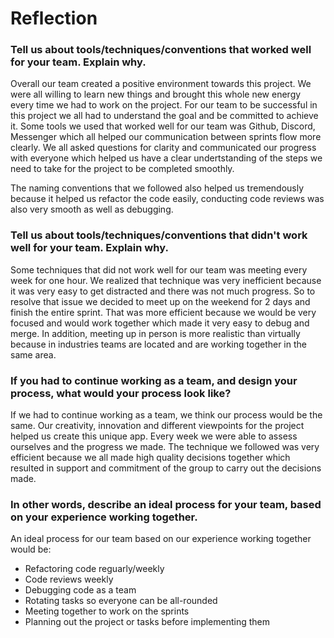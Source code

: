 
# Reflection

### Tell us about tools/techniques/conventions that worked well for your team. Explain why.
Overall our team created a positive environment towards this project. We were all willing to learn new things and brought this whole new energy every time we had to work on the project.
For our team to be successful in this project we all had to understand the goal and be committed to achieve it.
Some tools we used that worked well for our team was Github, Discord, Messenger which all helped our communication between sprints flow more clearly. We all asked questions for clarity and communicated our progress with everyone which helped us have a clear undertstanding of the steps we need to take for the project to be completed smoothly. 

The naming conventions that we followed also helped us tremendously because it helped us refactor the code easily, conducting code reviews was also very smooth as well as debugging.

### Tell us about tools/techniques/conventions that didn't work well for your team. Explain why.
Some techniques that did not work well for our team was meeting every week for one hour. We realized that technique was very inefficient because it was very easy to get distracted and there was not much progress. So to resolve that issue we decided to meet up on the weekend for 2 days and finish the entire sprint. That was more efficient because we would be very focused and would work together which made it very easy to debug and merge. In addition, meeting up in person is more realistic than virtually because in industries teams are located and are working together in the same area. 

### If you had to continue working as a team, and design your process, what would your process look like?     
If we had to continue working as a team, we think our process would be the same. Our creativity, innovation and different viewpoints for the project helped us create this unique app. Every week we were able to assess ourselves and the progress we made. The technique we followed was very efficient because we all made high quality decisions together which resulted in support and commitment of the group to carry out the decisions made.

### In other words, describe an ideal process __for your team__, based on your experience working together.
An ideal process for our team based on our experience working together would be: 
* Refactoring code reguarly/weekly
* Code reviews weekly
* Debugging code as a team
* Rotating tasks so everyone can be all-rounded
* Meeting together to work on the sprints
* Planning out the project or tasks before implementing them
